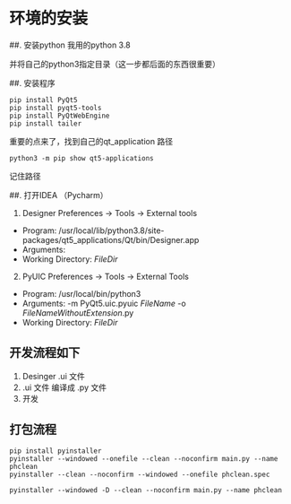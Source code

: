 # 环境的安装

##. 安装python
我用的python 3.8

并将自己的python3指定目录（这一步都后面的东西很重要）

##. 安装程序

```python3
pip install PyQt5
pip install pyqt5-tools
pip install PyQtWebEngine
pip install tailer
```

重要的点来了，找到自己的qt_application 路径

```
python3 -m pip show qt5-applications
```
记住路径

##. 打开IDEA （Pycharm）


1. Designer
Preferences -> Tools -> External tools

- Program: /usr/local/lib/python3.8/site-packages/qt5_applications/Qt/bin/Designer.app
- Arguments: 
- Working Directory: $FileDir$

2. PyUIC
Preferences -> Tools -> External Tools

- Program: /usr/local/bin/python3
- Arguments: -m PyQt5.uic.pyuic $FileName$ -o $FileNameWithoutExtension$.py
- Working Directory: $FileDir$

## 开发流程如下

1. Desinger .ui 文件
2. .ui 文件 编译成 .py 文件
3. 开发

## 打包流程

```
pip install pyinstaller
pyinstaller --windowed --onefile --clean --noconfirm main.py --name phclean
pyinstaller --clean --noconfirm --windowed --onefile phclean.spec

pyinstaller --windowed -D --clean --noconfirm main.py --name phclean
```

